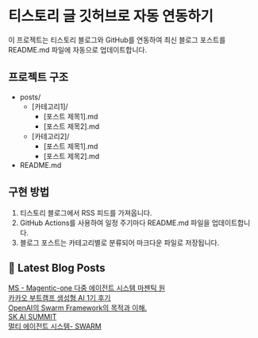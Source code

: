
# 티스토리 글 깃허브로 자동 연동하기

이 프로젝트는 티스토리 블로그와 GitHub를 연동하여 최신 블로그 포스트를 README.md 파일에 자동으로 업데이트합니다.

## 프로젝트 구조

- posts/
  - [카테고리1]/
    - [포스트 제목1].md
    - [포스트 제목2].md
  - [카테고리2]/
    - [포스트 제목1].md
    - [포스트 제목2].md
- README.md

## 구현 방법

1. 티스토리 블로그에서 RSS 피드를 가져옵니다.
2. GitHub Actions를 사용하여 일정 주기마다 README.md 파일을 업데이트합니다.
3. 블로그 포스트는 카테고리별로 분류되어 마크다운 파일로 저장됩니다.

## 📕 Latest Blog Posts

<a href="https://eunmastudio.tistory.com/25">MS - Magentic-one 다중 에이전트 시스템 마젠틱 원</a></br><a href="https://eunmastudio.tistory.com/24">카카오 부트캠프 생성형 AI 1기 후기</a></br><a href="https://eunmastudio.tistory.com/23">OpenAI의 Swarm Framework의 목적과 이해.</a></br><a href="https://eunmastudio.tistory.com/22">SK AI SUMMIT</a></br><a href="https://eunmastudio.tistory.com/21">멀티 에이전트 시스템- SWARM</a></br>